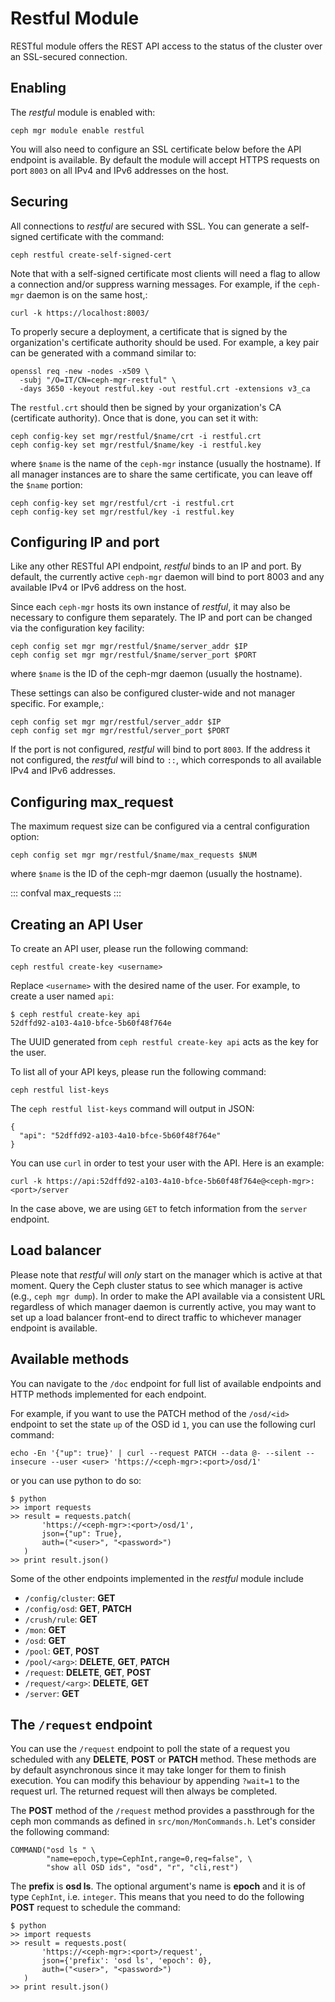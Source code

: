 # Restful Module

RESTful module offers the REST API access to the status of the cluster
over an SSL-secured connection.

## Enabling

The *restful* module is enabled with:

    ceph mgr module enable restful

You will also need to configure an SSL certificate below before the API
endpoint is available. By default the module will accept HTTPS requests
on port `8003` on all IPv4 and IPv6 addresses on the host.

## Securing

All connections to *restful* are secured with SSL. You can generate a
self-signed certificate with the command:

    ceph restful create-self-signed-cert

Note that with a self-signed certificate most clients will need a flag
to allow a connection and/or suppress warning messages. For example, if
the `ceph-mgr` daemon is on the same host,:

    curl -k https://localhost:8003/

To properly secure a deployment, a certificate that is signed by the
organization\'s certificate authority should be used. For example, a key
pair can be generated with a command similar to:

    openssl req -new -nodes -x509 \
      -subj "/O=IT/CN=ceph-mgr-restful" \
      -days 3650 -keyout restful.key -out restful.crt -extensions v3_ca

The `restful.crt` should then be signed by your organization\'s CA
(certificate authority). Once that is done, you can set it with:

    ceph config-key set mgr/restful/$name/crt -i restful.crt
    ceph config-key set mgr/restful/$name/key -i restful.key

where `$name` is the name of the `ceph-mgr` instance (usually the
hostname). If all manager instances are to share the same certificate,
you can leave off the `$name` portion:

    ceph config-key set mgr/restful/crt -i restful.crt
    ceph config-key set mgr/restful/key -i restful.key

## Configuring IP and port

Like any other RESTful API endpoint, *restful* binds to an IP and port.
By default, the currently active `ceph-mgr` daemon will bind to port
8003 and any available IPv4 or IPv6 address on the host.

Since each `ceph-mgr` hosts its own instance of *restful*, it may also
be necessary to configure them separately. The IP and port can be
changed via the configuration key facility:

    ceph config set mgr mgr/restful/$name/server_addr $IP
    ceph config set mgr mgr/restful/$name/server_port $PORT

where `$name` is the ID of the ceph-mgr daemon (usually the hostname).

These settings can also be configured cluster-wide and not manager
specific. For example,:

    ceph config set mgr mgr/restful/server_addr $IP
    ceph config set mgr mgr/restful/server_port $PORT

If the port is not configured, *restful* will bind to port `8003`. If
the address it not configured, the *restful* will bind to `::`, which
corresponds to all available IPv4 and IPv6 addresses.

## Configuring max_request

The maximum request size can be configured via a central configuration
option:

    ceph config set mgr mgr/restful/$name/max_requests $NUM

where `$name` is the ID of the ceph-mgr daemon (usually the hostname).

::: confval
max_requests
:::

## Creating an API User

To create an API user, please run the following command:

    ceph restful create-key <username>

Replace `<username>` with the desired name of the user. For example, to
create a user named `api`:

    $ ceph restful create-key api
    52dffd92-a103-4a10-bfce-5b60f48f764e

The UUID generated from `ceph restful create-key api` acts as the key
for the user.

To list all of your API keys, please run the following command:

    ceph restful list-keys

The `ceph restful list-keys` command will output in JSON:

    {
      "api": "52dffd92-a103-4a10-bfce-5b60f48f764e"
    }

You can use `curl` in order to test your user with the API. Here is an
example:

    curl -k https://api:52dffd92-a103-4a10-bfce-5b60f48f764e@<ceph-mgr>:<port>/server

In the case above, we are using `GET` to fetch information from the
`server` endpoint.

## Load balancer

Please note that *restful* will *only* start on the manager which is
active at that moment. Query the Ceph cluster status to see which
manager is active (e.g., `ceph mgr dump`). In order to make the API
available via a consistent URL regardless of which manager daemon is
currently active, you may want to set up a load balancer front-end to
direct traffic to whichever manager endpoint is available.

## Available methods

You can navigate to the `/doc` endpoint for full list of available
endpoints and HTTP methods implemented for each endpoint.

For example, if you want to use the PATCH method of the `/osd/<id>`
endpoint to set the state `up` of the OSD id `1`, you can use the
following curl command:

    echo -En '{"up": true}' | curl --request PATCH --data @- --silent --insecure --user <user> 'https://<ceph-mgr>:<port>/osd/1'

or you can use python to do so:

    $ python
    >> import requests
    >> result = requests.patch(
           'https://<ceph-mgr>:<port>/osd/1',
           json={"up": True},
           auth=("<user>", "<password>")
       )
    >> print result.json()

Some of the other endpoints implemented in the *restful* module include

-   `/config/cluster`: **GET**
-   `/config/osd`: **GET**, **PATCH**
-   `/crush/rule`: **GET**
-   `/mon`: **GET**
-   `/osd`: **GET**
-   `/pool`: **GET**, **POST**
-   `/pool/<arg>`: **DELETE**, **GET**, **PATCH**
-   `/request`: **DELETE**, **GET**, **POST**
-   `/request/<arg>`: **DELETE**, **GET**
-   `/server`: **GET**

## The `/request` endpoint

You can use the `/request` endpoint to poll the state of a request you
scheduled with any **DELETE**, **POST** or **PATCH** method. These
methods are by default asynchronous since it may take longer for them to
finish execution. You can modify this behaviour by appending `?wait=1`
to the request url. The returned request will then always be completed.

The **POST** method of the `/request` method provides a passthrough for
the ceph mon commands as defined in `src/mon/MonCommands.h`. Let\'s
consider the following command:

    COMMAND("osd ls " \
            "name=epoch,type=CephInt,range=0,req=false", \
            "show all OSD ids", "osd", "r", "cli,rest")

The **prefix** is **osd ls**. The optional argument\'s name is **epoch**
and it is of type `CephInt`, i.e. `integer`. This means that you need to
do the following **POST** request to schedule the command:

    $ python
    >> import requests
    >> result = requests.post(
           'https://<ceph-mgr>:<port>/request',
           json={'prefix': 'osd ls', 'epoch': 0},
           auth=("<user>", "<password>")
       )
    >> print result.json()
